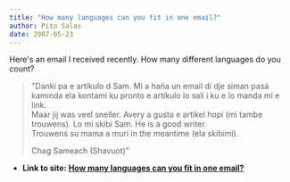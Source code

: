 ```yaml
---
title: "How many languages can you fit in one email?"
author: Pito Salas
date: 2007-05-23
---
```


Here's an email I received recently. How many different languages do you
count?

> "Danki pa e artíkulo d Sam. Mi a haña un email di dje siman pasá kaminda ela
> kontami ku pronto e artíkulo lo sali i ku e lo manda mi e link.  
> Maar jij was veel sneller. Avery a gusta e artikel hopi (mi tambe trouwens).
> Lo mi skibi Sam. He is a good writer.  
> Trouwens su mama a muri in the meantime (ela skibimi).
>
> Chag Sameach (Shavuot)"


* **Link to site:** **[How many languages can you fit in one email?](None)**
